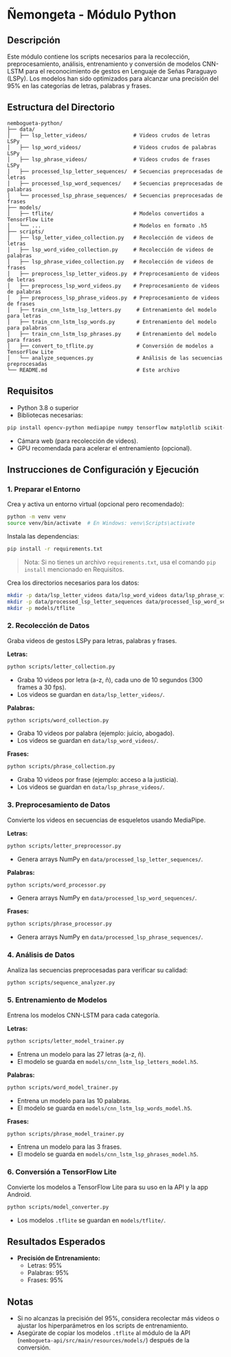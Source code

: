 
# Ñemongeta - Módulo Python

## Descripción

Este módulo contiene los scripts necesarios para la recolección, preprocesamiento, análisis, entrenamiento y conversión de modelos CNN-LSTM para el reconocimiento de gestos en Lenguaje de Señas Paraguayo (LSPy). Los modelos han sido optimizados para alcanzar una precisión del 95% en las categorías de letras, palabras y frases.

## Estructura del Directorio

```
nembogueta-python/
├── data/
│   ├── lsp_letter_videos/               # Videos crudos de letras LSPy
│   ├── lsp_word_videos/                 # Videos crudos de palabras LSPy
│   ├── lsp_phrase_videos/               # Videos crudos de frases LSPy
│   ├── processed_lsp_letter_sequences/  # Secuencias preprocesadas de letras
│   ├── processed_lsp_word_sequences/    # Secuencias preprocesadas de palabras
│   └── processed_lsp_phrase_sequences/  # Secuencias preprocesadas de frases
├── models/
│   ├── tflite/                          # Modelos convertidos a TensorFlow Lite
│   └── ...                              # Modelos en formato .h5
├── scripts/
│   ├── lsp_letter_video_collection.py   # Recolección de videos de letras
│   ├── lsp_word_video_collection.py     # Recolección de videos de palabras
│   ├── lsp_phrase_video_collection.py   # Recolección de videos de frases
│   ├── preprocess_lsp_letter_videos.py  # Preprocesamiento de videos de letras
│   ├── preprocess_lsp_word_videos.py    # Preprocesamiento de videos de palabras
│   ├── preprocess_lsp_phrase_videos.py  # Preprocesamiento de videos de frases
│   ├── train_cnn_lstm_lsp_letters.py     # Entrenamiento del modelo para letras
│   ├── train_cnn_lstm_lsp_words.py       # Entrenamiento del modelo para palabras
│   ├── train_cnn_lstm_lsp_phrases.py     # Entrenamiento del modelo para frases
│   ├── convert_to_tflite.py              # Conversión de modelos a TensorFlow Lite
│   └── analyze_sequences.py              # Análisis de las secuencias preprocesadas
└── README.md                             # Este archivo
```

## Requisitos

- Python 3.8 o superior
- Bibliotecas necesarias:

```bash
pip install opencv-python mediapipe numpy tensorflow matplotlib scikit-learn
```

- Cámara web (para recolección de videos).
- GPU recomendada para acelerar el entrenamiento (opcional).

## Instrucciones de Configuración y Ejecución

### 1. Preparar el Entorno

Crea y activa un entorno virtual (opcional pero recomendado):

```bash
python -m venv venv
source venv/bin/activate  # En Windows: venv\Scripts\activate
```

Instala las dependencias:

```bash
pip install -r requirements.txt
```

> Nota: Si no tienes un archivo `requirements.txt`, usa el comando `pip install` mencionado en Requisitos.

Crea los directorios necesarios para los datos:

```bash
mkdir -p data/lsp_letter_videos data/lsp_word_videos data/lsp_phrase_videos
mkdir -p data/processed_lsp_letter_sequences data/processed_lsp_word_sequences data/processed_lsp_phrase_sequences
mkdir -p models/tflite
```

### 2. Recolección de Datos

Graba videos de gestos LSPy para letras, palabras y frases.

**Letras:**

```bash
python scripts/letter_collection.py
```

- Graba 10 videos por letra (a-z, ñ), cada uno de 10 segundos (300 frames a 30 fps).
- Los videos se guardan en `data/lsp_letter_videos/`.

**Palabras:**

```bash
python scripts/word_collection.py
```

- Graba 10 videos por palabra (ejemplo: juicio, abogado).
- Los videos se guardan en `data/lsp_word_videos/`.

**Frases:**

```bash
python scripts/phrase_collection.py
```

- Graba 10 videos por frase (ejemplo: acceso a la justicia).
- Los videos se guardan en `data/lsp_phrase_videos/`.

### 3. Preprocesamiento de Datos

Convierte los videos en secuencias de esqueletos usando MediaPipe.

**Letras:**

```bash
python scripts/letter_preprocessor.py
```

- Genera arrays NumPy en `data/processed_lsp_letter_sequences/`.

**Palabras:**

```bash
python scripts/word_processor.py
```

- Genera arrays NumPy en `data/processed_lsp_word_sequences/`.

**Frases:**

```bash
python scripts/phrase_processor.py
```

- Genera arrays NumPy en `data/processed_lsp_phrase_sequences/`.

### 4. Análisis de Datos

Analiza las secuencias preprocesadas para verificar su calidad:

```bash
python scripts/sequence_analyzer.py
```

### 5. Entrenamiento de Modelos

Entrena los modelos CNN-LSTM para cada categoría.

**Letras:**

```bash
python scripts/letter_model_trainer.py
```

- Entrena un modelo para las 27 letras (a-z, ñ).
- El modelo se guarda en `models/cnn_lstm_lsp_letters_model.h5`.

**Palabras:**

```bash
python scripts/word_model_trainer.py
```

- Entrena un modelo para las 10 palabras.
- El modelo se guarda en `models/cnn_lstm_lsp_words_model.h5`.

**Frases:**

```bash
python scripts/phrase_model_trainer.py
```

- Entrena un modelo para las 3 frases.
- El modelo se guarda en `models/cnn_lstm_lsp_phrases_model.h5`.

### 6. Conversión a TensorFlow Lite

Convierte los modelos a TensorFlow Lite para su uso en la API y la app Android.

```bash
python scripts/model_converter.py
```

- Los modelos `.tflite` se guardan en `models/tflite/`.

## Resultados Esperados

- **Precisión de Entrenamiento:**
  - Letras: 95%
  - Palabras: 95%
  - Frases: 95%



## Notas

- Si no alcanzas la precisión del 95%, considera recolectar más videos o ajustar los hiperparámetros en los scripts de entrenamiento.
- Asegúrate de copiar los modelos `.tflite` al módulo de la API (`nembogueta-api/src/main/resources/models/`) después de la conversión.

